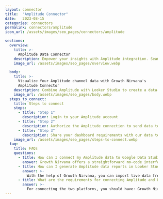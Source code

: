 ```yaml
---
layout: connector
title:  "Amplitude Connector"
date:   2023-08-15
categories: connectors
permalink: connectors/amplitude
icon_url: /assets/images/seo_pages/connectors/amplitude

sections:
  overview:
    title: >-
      Amplitude Data Connector
    description: Empower your insights with Amplitude integration. Seamlessly merge the power of user behavior data with Looker Studio's analytical prowess, unveiling patterns and insights that shape your data-driven strategies.
    image_url: /assets/images/seo_pages/overview.webp

  body:
    title: >-
      Visualize Your Amplitude channel data with Growth Nirvana's
      Amplitude Connector
    description: Combine Amplitude with Looker Studio to create a data-driven foundation for decision-making.
    image_url: /assets/images/seo_pages/body.webp
  steps_to_connect:
    title: Steps to connect
    steps:
      - title: "Step 1"
        description: Login to your Amplitude account
      - title: "Step 2"
        description: Authorize the Amplitude connection to send data to Growth Nirvana
      - title: "Step 3"
        description: Share your dashboard requirements with our data team. We will build the report for you.
    image_url: /assets/images/seo_pages/steps-to-connect.webp
  faq:
    title: FAQs
    questions:
      - title: How can I connect my Amplitude data to Google Data Studio/Looker Studio?
        answer: Growth Nirvana offers a straightforward no-code interface to connect to Amplitude data sources.
      - title: How can I generate Amplitude data reports in Looker Studio?
        answer: >-
          With the help of Growth Nirvana, you can import live data from Amplitude into Looker Studio. These data can be viewed in charts, tables, and dashboards to generate branded reports that can be shared instantly.
      - title: What are the requirements for connecting Amplitude and Looker Studio?
        answer: >-
          For connecting the two platforms, you should have: Growth Nirvana Account and Amplitude Ads Account
---
```

